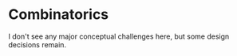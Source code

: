 # Combinatorics

I don't see any major conceptual challenges here, but some design decisions remain.
